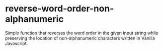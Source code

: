 # reverse-word-order-non-alphanumeric

Simple function that reverses the word order in the given input string while preserving the location of non-alphanumeric characters written in Vanilla Javascript.
